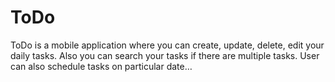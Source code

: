 # ToDo
ToDo is a mobile application where you can create, update, delete, edit your daily tasks. Also you can search your tasks if there are multiple tasks. User can also schedule tasks on particular date…

